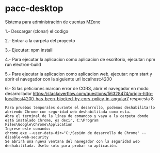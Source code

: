 # pacc-desktop
Sistema para administración de cuentas MZone

1.- Descargar (clonar) el codigo

2.- Entrar a la carpeta del proyecto

3.- Ejecutar: npm install

4.- Para ejecutar la aplicacion como aplicacion de escritorio, ejecutar: npm run electron-build

5.- Pare ejecutar la aplicacion como aplicacion web, ejecutar: npm start y abrir el navegador con la siguiente url localhost:4200

6.- Si las peticiones marcan error de CORS, abrir el navegador en modo desarrollador 
    https://stackoverflow.com/questions/56328474/origin-http-localhost4200-has-been-blocked-by-cors-policy-in-angular7
    respuesta 8

    Para pruebas temporales durante el desarrollo, podemos deshabilitarlo abriendo Chrome con seguridad web deshabilitada como esta.
    Abra el terminal de la línea de comandos y vaya a la carpeta donde está instalado Chrome, es decir, C:\Program Files\Google\Chrome\Application
    Ingrese este comando:
    chrome.exe --user-data-dir="C:/Sesión de desarrollo de Chrome" --disable-web-security
    Se abrirá una nueva ventana del navegador con la seguridad web deshabilitada. Úselo solo para probar su aplicación.

